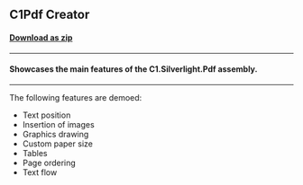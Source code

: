 ## C1Pdf Creator
#### [Download as zip](https://grapecity.github.io/DownGit/#/home?url=https://github.com/GrapeCity/ComponentOne-WPF-Samples/tree/master/NET_4.5.2/C1.WPF.Pdf/CS/PdfCreator)
____
#### Showcases the main features of the C1.Silverlight.Pdf assembly.
____
The following features are demoed:

* Text position
* Insertion of images
* Graphics drawing
* Custom paper size
* Tables
* Page ordering
* Text flow
